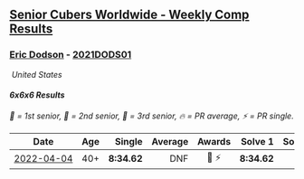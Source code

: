 <style>table {white-space: nowrap;}</style>
<link rel="stylesheet" type="text/css" href="/scw-comp/css/flags.css" />

## [Senior Cubers Worldwide - Weekly Comp Results](/scw-comp/results/)
### [Eric Dodson](README.md) - [2021DODS01](https://www.worldcubeassociation.org/persons/2021DODS01?event=666)

<i class="flag flag-US" />&nbsp;United States

#### 6x6x6 Results

<span style="white-space: nowrap;">🥇 = 1st senior</span>, <span style="white-space: nowrap;">🥈 = 2nd senior</span>, <span style="white-space: nowrap;">🥉 = 3rd senior</span>, <span style="white-space: nowrap;">🔥 = PR average</span>, <span style="white-space: nowrap;">⚡ = PR single</span>.

| Date | Age | Single | Average | Awards | Solve 1 | Solve 2 | Solve 3 | Video |
| :--: | :--: | --: | --: | :--: | --: | --: | --: | :-- |
| [2022-04-04](../../results/2022-04-04/666.md) | 40+ | **8:34.62** | DNF | 🥈 ⚡ | **8:34.62** | DNS | DNS | [Desktop](https://www.facebook.com/events/405703218032158/permalink/413892857213194) / [Mobile](https://m.facebook.com/events/405703218032158?view=permalink&id=413892857213194) |


<!-- Global site tag (gtag.js) - Google Analytics -->
<script async src="https://www.googletagmanager.com/gtag/js?id=UA-86348435-3"></script>
<script>window.dataLayer = window.dataLayer || []; function gtag() {dataLayer.push(arguments);} gtag('js', new Date()); gtag('config', 'UA-86348435-3');</script>
